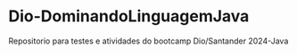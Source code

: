 # Dio-DominandoLinguagemJava
Repositorio para testes e atividades do bootcamp Dio/Santander 2024-Java
